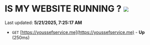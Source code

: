# IS MY WEBSITE RUNNING ? [![](https://img.shields.io/static/v1?label=Sponsor&message=%E2%9D%A4&logo=GitHub&color=%23fe8e86)](https://github.com/sponsors/Youssef-Lehmam)

Last updated: **5/21/2025, 7:25:17 AM**

- `GET` [https://youssefservice.me](https://youssefservice.me) - **Up** (250ms)

